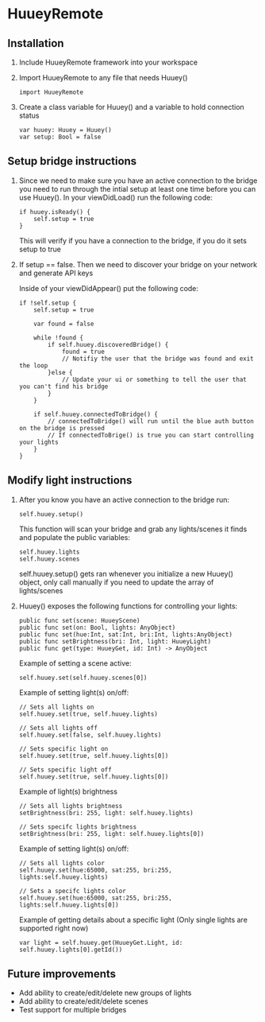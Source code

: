 # HuueyRemote

## Installation

1. Include HuueyRemote framework into your workspace
2. Import HuueyRemote to any file that needs Huuey()

	```
	import HuueyRemote
	```
3. Create a class variable for Huuey() and a variable to hold connection status

	```
	var huuey: Huuey = Huuey()
	var setup: Bool = false
	```

## Setup bridge instructions


1. Since we need to make sure you have an active connection to the bridge you need to run through the intial setup at least one time before you can use Huuey(). In your viewDidLoad() run the following code:

	```
	if huuey.isReady() {
        self.setup = true
   }
	```
	This will verify if you have a connection to the bridge, if you do it sets setup to true

2. If setup == false. Then we need to discover your bridge on your network and generate API keys

	Inside of your viewDidAppear() put the following code:

	```
	if !self.setup {
		self.setup = true
		    
		var found = false
		    
		while !found {
			if self.huuey.discoveredBridge() {
				found = true
				// Notifiy the user that the bridge was found and exit the loop
			}else {
				// Update your ui or something to tell the user that you can't find his bridge
			}
		}
			
		if self.huuey.connectedToBridge() {
			// connectedToBridge() will run until the blue auth button on the bridge is pressed
			// If connectedToBrige() is true you can start controlling your lights
		}
	}
	```
	
## Modify light instructions

1. After you know you have an active connection to the bridge run:

	```
	self.huuey.setup()
	``` 
	This function will scan your bridge and grab any lights/scenes it finds and populate the public variables:
	
	```
	self.huuey.lights
	self.huuey.scenes
	```
	self.huuey.setup() gets ran whenever you initialize a new Huuey() object, only call manually if you need to update the array of lights/scenes
2. Huuey() exposes the following functions for controlling your lights:

	```
	public func set(scene: HuueyScene)
	public func set(on: Bool, lights: AnyObject)
	public func set(hue:Int, sat:Int, bri:Int, lights:AnyObject)
	public func setBrightness(bri: Int, light: HuueyLight)
	public func get(type: HuueyGet, id: Int) -> AnyObject
	```
	
	Example of setting a scene active:
	
	```
	self.huuey.set(self.huuey.scenes[0])
	```
	
	Example of setting light(s) on/off:
	
	```
	// Sets all lights on
	self.huuey.set(true, self.huuey.lights)
	
	// Sets all lights off
	self.huuey.set(false, self.huuey.lights)
	
	// Sets specific light on
	self.huuey.set(true, self.huuey.lights[0])
	
	// Sets specific light off
	self.huuey.set(true, self.huuey.lights[0])
	```
	
	Example of light(s) brightness
	
	```
	// Sets all lights brightness
	setBrightness(bri: 255, light: self.huuey.lights)
	
	// Sets specifc lights brightness
	setBrightness(bri: 255, light: self.huuey.lights[0])
	```
	
	Example of setting light(s) on/off:
	
	```
	// Sets all lights color
	self.huuey.set(hue:65000, sat:255, bri:255, lights:self.huuey.lights)
	
	// Sets a specifc lights color
	self.huuey.set(hue:65000, sat:255, bri:255, lights:self.huuey.lights[0])
	```
	
	Example of getting details about a specific light (Only single lights are supported right now)
	
	```
	var light = self.huuey.get(HuueyGet.Light, id: self.huuey.lights[0].getId())
	```
	
## Future improvements
* Add ability to create/edit/delete new groups of lights
* Add ability to create/edit/delete scenes
* Test support for multiple bridges